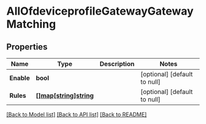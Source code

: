 # AllOfdeviceprofileGatewayGatewayMatching

## Properties
Name | Type | Description | Notes
------------ | ------------- | ------------- | -------------
**Enable** | **bool** |  | [optional] [default to null]
**Rules** | [**[]map[string]string**](map.md) |  | [optional] [default to null]

[[Back to Model list]](../README.md#documentation-for-models) [[Back to API list]](../README.md#documentation-for-api-endpoints) [[Back to README]](../README.md)

